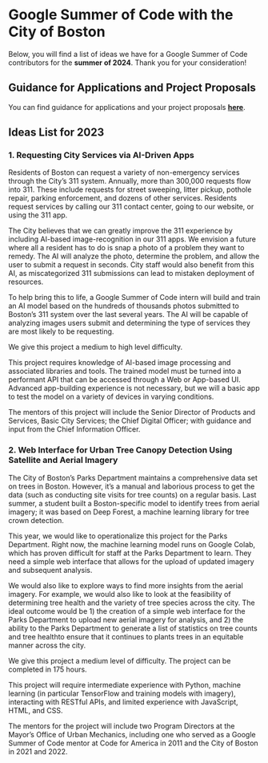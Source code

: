 # Google Summer of Code with the City of Boston

Below, you will find a list of ideas we have for a Google Summer of Code contributors for the **summer of 2024**. Thank you for your consideration!

## Guidance for Applications and Project Proposals

You can find guidance for applications and your project proposals **[here](https://cityofboston.github.io/summerofcode/guidance)**.

## Ideas List for 2023

### 1. Requesting City Services via AI-Driven Apps

Residents of Boston can request a variety of non-emergency services through the City’s 311 system. Annually, more than 300,000 requests flow into 311. These include requests for street sweeping, litter pickup, pothole repair, parking enforcement, and dozens of other services. Residents request services by calling our 311 contact center, going to our website, or using the 311 app.

The City believes that we can greatly improve the 311 experience by including AI-based image-recognition in our 311 apps. We envision a future where all a resident has to do is snap a photo of a problem they want to remedy. The AI will analyze the photo, determine the problem, and allow the user to submit a request in seconds. City staff would also benefit from this AI, as miscategorized 311 submissions can lead to mistaken deployment of resources.

To help bring this to life, a Google Summer of Code intern will build and train an AI model based on the hundreds of thousands photos submitted to Boston’s 311 system over the last several years. The AI will be capable of analyzing images users submit and determining the type of services they are most likely to be requesting.

We give this project a medium to high level difficulty.

This project requires knowledge of AI-based image processing and associated libraries and tools. The trained model must be turned into a performant API that can be accessed through a Web or App-based UI. Advanced app-building experience is not necessary, but we will a basic app to test the model on a variety of devices in varying conditions.

The mentors of this project will include the Senior Director of Products and Services, Basic City Services; the Chief Digital Officer; with guidance and input from the Chief Information Officer.

### 2. Web Interface for Urban Tree Canopy Detection Using Satellite and Aerial Imagery

The City of Boston’s Parks Department maintains a comprehensive data set on trees in Boston. However, it’s a manual and laborious process to get the data (such as conducting site visits for tree counts) on a regular basis. Last summer, a student built a Boston-specific model to identify trees from aerial imagery; it was based on Deep Forest, a machine learning library for tree crown detection.

This year, we would like to operationalize this project for the Parks Department. Right now, the machine learning model runs on Google Colab, which has proven difficult for staff at the Parks Department to learn. They need a simple web interface that allows for the upload of updated imagery and subsequent analysis.

We would also like to explore ways to find more insights from the aerial imagery. For example, we would also like to look at the feasibility of determining tree health and the variety of tree species across the city.
The ideal outcome would be 1) the creation of a simple web interface for the Parks Department to upload new aerial imagery for analysis, and 2) the ability to the Parks Department to generate a list of statistics on tree counts and tree healthto ensure that it continues to plants trees in an equitable manner across the city.

We give this project a medium level of difficulty. The project can be completed in 175 hours.

This project will require intermediate experience with Python, machine learning (in particular TensorFlow and training models with imagery), interacting with RESTful APIs, and limited experience with JavaScript, HTML, and CSS.

The mentors for the project will include two Program Directors at the Mayor’s Office of Urban Mechanics, including one who served as a Google Summer of Code mentor at Code for America in 2011 and the City of Boston in 2021 and 2022.

